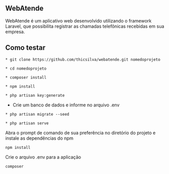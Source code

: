 ## WebAtende

WebAtende é um aplicativo web desenvolvido utilizando o framework Laravel, que possibilita registrar as chamadas telefônicas recebidas em sua empresa.

## Como testar

```
* git clone https://github.com/thicsilva/webatende.git nomedoprojeto
```
```
* cd nomedoprojeto
```
```
* composer install
```
```
* npm install
```
```
* php artisan key:generate
```
* Crie um banco de dados e informe no arquivo .env
```
* php artisan migrate --seed
```
```
* php artisan serve
```


Abra o prompt de comando de sua preferência no diretório do projeto e instale as dependências do npm

```
npm install
```

Crie o arquivo .env para a aplicação
```
composer 
```


